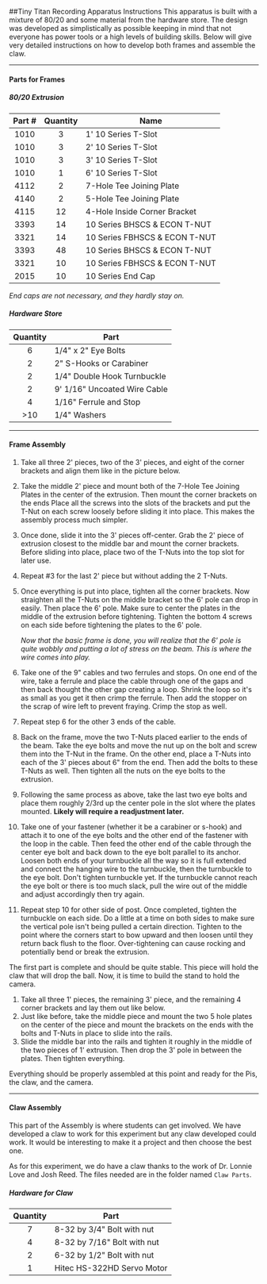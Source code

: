 ##Tiny Titan Recording Apparatus Instructions
This apparatus is built with a mixture of 80/20 and some material from the hardware store. The design was developed as simplistically as possible keeping in mind that not everyone has power tools or a high levels of building skills. Below will give very detailed instructions on how to develop both frames and assemble the claw.

------
#### Parts for Frames
##### 80/20 Extrusion  
|Part # | Quantity | Name                         | 
|:-----:|:--------:|------------------------------|
| 1010  |  3       | 1' 10 Series T-Slot          |
| 1010  |  3       | 2' 10 Series T-Slot          |
| 1010  |  3       | 3' 10 Series T-Slot          |
| 1010  |  1       | 6' 10 Series T-Slot          |
| 4112  |  2       | 7-Hole Tee Joining Plate     |
| 4140  |  2       | 5-Hole Tee Joining Plate     |
| 4115  |  12      | 4-Hole Inside Corner Bracket |
| 3393  |  14      | 10 Series BHSCS & ECON T-NUT |
| 3321  |  14      | 10 Series FBHSCS & ECON T-NUT|
| 3393  |  48      | 10 Series BHSCS & ECON T-NUT |
| 3321  |  10      | 10 Series FBHSCS & ECON T-NUT|
| 2015  |  10      | 10 Series End Cap            |

*End caps are not necessary, and they hardly stay on.*

##### Hardware Store  
| Quantity | Part                        |
|:--------:|-----------------------------|
| 6        | 1/4" x 2" Eye Bolts         |
| 2        | 2" S-Hooks or Carabiner     |
| 2        | 1/4" Double Hook Turnbuckle |
| 2        | 9' 1/16" Uncoated Wire Cable|
| 4        | 1/16" Ferrule and Stop      |
| >10      | 1/4" Washers                |

---------------
#### Frame Assembly  

1. Take all three 2' pieces, two of the 3' pieces, and eight of the corner brackets and align them like in the picture below.  
2. Take the middle 2' piece and mount both of the 7-Hole Tee Joining Plates in the center of the extrusion. Then mount the corner brackets on the ends Place all the screws into the slots of the brackets and put the T-Nut on each screw loosely before sliding it into place. This makes the assembly process much simpler.  
3. Once done, slide it into the 3' pieces off-center. Grab the 2' piece of extrusion closest to the middle bar and mount the corner brackets. Before sliding into place, place two of the T-Nuts into the top slot for later use.  
4. Repeat #3 for the last 2' piece but without adding the 2 T-Nuts.  
5. Once everything is put into place, tighten all the corner brackets. Now straighten all the T-Nuts on the middle bracket so the 6' pole can drop in easily. Then place the 6' pole. Make sure to center the plates in the middle of the extrusion before tightening. Tighten the bottom 4 screws on each side before tightening the plates to the 6' pole.  

    *Now that the basic frame is done, you will realize that the 6' pole is quite wobbly and putting a lot of stress on the beam. This is where the wire comes into play.*  

6. Take one of the 9" cables and two ferrules and stops. On one end of the wire, take a ferrule and place the cable through one of the gaps and then back thought the other gap creating a loop. Shrink the loop so it's as small as you get it then crimp the ferrule. Then add the stopper on the scrap of wire left to prevent fraying. Crimp the stop as well.  
7. Repeat step 6 for the other 3 ends of the cable.  
8. Back on the frame, move the two T-Nuts placed earlier to the ends of the beam. Take the eye bolts and move the nut up on the bolt and screw them into the T-Nut in the frame. On the other end, place a T-Nuts into each of the 3' pieces about 6" from the end. Then add the bolts to these T-Nuts as well. Then tighten all the nuts on the eye bolts to the extrusion.  
9. Following the same process as above, take the last two eye bolts and place them roughly 2/3rd up the center pole in the slot where the plates mounted. **Likely will require a readjustment later.**  
10. Take one of your fastener (whether it be a carabiner or s-hook) and attach it to one of the eye bolts and the other end of the fastener with the loop in the cable. Then feed the other end of the cable through the center eye bolt and back down to the eye bolt parallel to its anchor. Loosen both ends of your turnbuckle all the way so it is full extended and connect the hanging wire to the turnbuckle, then the turnbuckle to the eye bolt. Don't tighten turnbuckle yet. If the turnbuckle cannot reach the eye bolt or there is too much slack, pull the wire out of the middle and adjust accordingly then try again.  
11. Repeat step 10 for other side of post. Once completed, tighten the turnbuckle on each side. Do a little at a time on both sides to make sure the vertical pole isn't being pulled a certain direction. Tighten to the point where the corners start to bow upward and then loosen until they return back flush to the floor. Over-tightening can cause rocking and potentially bend or break the extrusion.  

The first part is complete and should be quite stable. This piece will hold the claw that will drop the ball. Now, it is time to build the stand to hold the camera.

1. Take all three 1' pieces, the remaining 3' piece, and the remaining 4 corner brackets and lay them out like below.
2. Just like before, take the middle piece and mount the two 5 hole plates on the center of the piece and mount the brackets on the ends with the bolts and T-Nuts in place to slide into the rails.
3. Slide the middle bar into the rails and tighten it roughly in the middle of the two pieces of 1' extrusion. Then drop the 3' pole in between the plates. Then tighten everything.

Everything should be properly assembled at this point and ready for the Pis, the claw, and the camera.

---------------------
#### Claw Assembly
This part of the Assembly is where students can get involved. We have developed a claw to work for this experiment but any claw developed could work. It would be interesting to make it a project and then choose the best one.

As for this experiment, we do have a claw thanks to the work of Dr. Lonnie Love and Josh Reed. The files needed are in the folder named `Claw Parts`. 

##### Hardware for Claw  
| Quantity | Part                        |
|:--------:|-----------------------------|
| 7        | 8-32 by 3/4" Bolt with nut  |
| 4        | 8-32 by 7/16" Bolt with nut |
| 2        | 6-32 by 1/2" Bolt with nut  |
| 1        | Hitec HS-322HD Servo Motor  |
